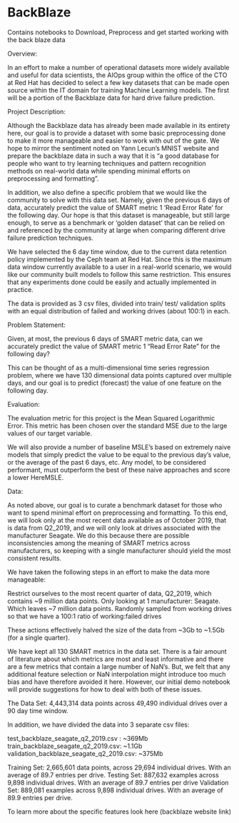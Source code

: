 # BackBlaze
Contains notebooks to Download, Preprocess and get started working with the back blaze data

Overview:

In an effort to make a number of operational datasets more widely available and useful for data scientists, the AIOps group within the office of the CTO at Red Hat has decided to select a few key datasets that can be made open source within the IT domain for training Machine Learning models. The first will be a portion of the Backblaze data for hard drive failure prediction.  

Project Description:

Although the Backblaze data has already been made available in its entirety here, our goal is to provide a dataset with some basic preprocessing done to make it more manageable and easier to work with out of the gate. We hope to mirror the sentiment noted on Yann Lecun’s MNIST website and prepare the backblaze data in such a way that it is “a good database for people who want to try learning techniques and pattern recognition methods on real-world data while spending minimal efforts on preprocessing and formatting”. 

In addition, we also define a specific problem that we would like the community to solve with this data set. Namely, given the previous 6 days of data, accurately predict the value of SMART metric 1 ‘Read Error Rate’ for the following day. Our hope is that this dataset is manageable, but still large enough, to serve as a benchmark or ‘golden dataset’ that can be relied on and referenced by the community at large when comparing different drive failure prediction techniques.   

We have selected the 6 day time window, due to the current data retention policy implemented by the Ceph team at Red Hat. Since this is the maximum data window currently available to a user in a real-world scenario, we would like our community built models to follow this same restriction. This ensures that any experiments done could be easily and actually implemented in practice.  

The data is provided as 3 csv files, divided into train/ test/ validation splits with an equal distribution of failed and working drives (about 100:1) in each.   


Problem Statement:

Given, at most, the previous 6 days of SMART metric data, can we accurately predict the value of SMART metric 1 “Read Error Rate” for the following day?  

This can be thought of as a multi-dimensional time series regression problem, where we have 130 dimensional data points captured over multiple days, and our goal is to predict (forecast) the value of one feature on the following day.  

Evaluation: 

The evaluation metric for this project is the Mean Squared Logarithmic Error. This metric has been chosen over the standard MSE due to the large values of our target variable.  


We will also provide a number of baseline MSLE’s based on extremely naive models that simply predict the value to be equal to the previous day’s value, or the average of the past 6 days, etc. Any model, to be considered performant, must outperform the best of these naive approaches and score a lower HereMSLE.     


Data:

As noted above, our goal is to curate a benchmark dataset for those who want to spend minimal effort on preprocessing and formatting. To this end, we will look only at the most recent data available as of October 2019, that is data from Q2_2019, and we will only look at drives associated with the manufacturer Seagate. We do this because there are possible inconsistencies among the meaning of SMART metrics across manufacturers, so keeping with a single manufacturer should yield the most consistent results.   

We have taken the following steps in an effort to make the data more manageable:

Restrict ourselves to the most recent quarter of data, Q2_2019, which contains ~9 million data points.
Only looking at 1 manufacturer: Seagate. Which leaves ~7 million data points.
Randomly sampled from working drives so that we have a 100:1 ratio of working:failed drives

These actions effectively halved the size of the data from ~3Gb to ~1.5Gb (for a single quarter). 

We have kept all 130 SMART metrics in the data set. There is a fair amount of literature about which metrics are most and least informative and there are a few metrics that contain a large number of NaN’s. But, we felt that any additional feature selection or NaN interpolation might introduce too much bias and have therefore avoided it here. However, our initial demo notebook will provide suggestions for how to deal with both of these issues.   

The Data Set: 
4,443,314 data points across 49,490 individual drives over a 90 day time window.

In addition, we have divided the data into 3 separate csv files:

test_backblaze_seagate_q2_2019.csv : ~369Mb 
train_backblaze_seagate_q2_2019.csv: ~1.1Gb
validation_backblaze_seagate_q2_2019.csv: ~375Mb

Training Set: 
2,665,601 data points, across  29,694 individual drives. With an average of 89.7 entries per drive. 
Testing Set:
887,632 examples across 9,898 individual drives. With an average of 89.7 entries per drive
Validation Set:
889,081 examples across 9,898 individual drives. With an average of 89.9 entries per drive. 

To learn more about the specific features look here (backblaze website link) 

